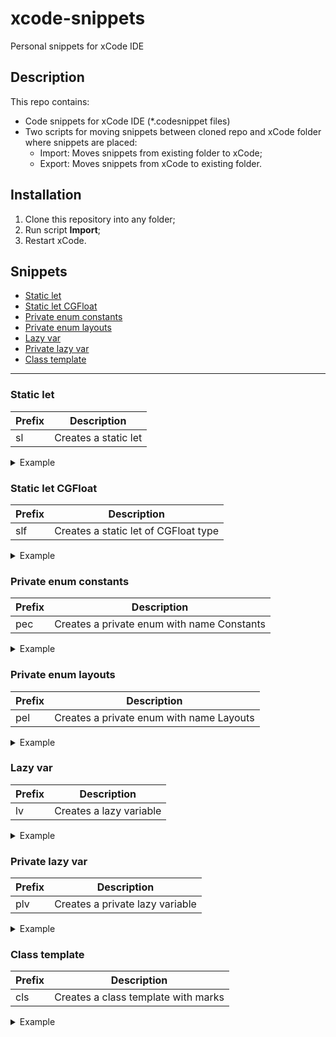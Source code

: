 # xcode-snippets
Personal snippets for xCode IDE
## Description
This repo contains:
* Code snippets for xCode IDE (*.codesnippet files)
* Two scripts for moving snippets between cloned repo and xCode folder where snippets are placed:
    * Import: Moves snippets from existing folder to xCode;
    * Export: Moves snippets from xCode to existing folder.
## Installation
1. Clone this repository into any folder;
2. Run script **Import**;
3. Restart xCode.
## Snippets
* [Static let](#static-let)
* [Static let CGFloat](#static-let-cgfloat)
* [Private enum constants](#private-enum-constants)
* [Private enum layouts](#private-enum-layouts)
* [Lazy var](#lazy-var)
* [Private lazy var](#private-lazy-var)
* [Class template](#class-template)
--------
### Static let
Prefix | Description
--- | ---
sl | Creates a static let

<details>
<summary>Example</summary>

```swift
static let <#name#> = <#value#>
```
</details>

### Static let CGFloat
Prefix | Description
--- | ---
slf | Creates a static let of CGFloat type

<details>
<summary>Example</summary>

```swift
static let <#name#>: CGFloat = <#value#>
```
</details>

### Private enum constants
Prefix | Description
--- | ---
pec | Creates a private enum with name Constants

<details>
<summary>Example</summary>

```swift
private enum Constants {
    <#variables#>
}
```
</details>

### Private enum layouts
Prefix | Description
--- | ---
pel | Creates a private enum with name Layouts

<details>
<summary>Example</summary>

```swift
private enum Layouts {
    <#variables#>
}
```
</details>

### Lazy var
Prefix | Description
--- | ---
lv | Creates a lazy variable

<details>
<summary>Example</summary>

```swift
lazy var <#name#>: <#type#> = {
    <#code#>
}()
```
</details>

### Private lazy var
Prefix | Description
--- | ---
plv | Creates a private lazy variable

<details>
<summary>Example</summary>

```swift
private lazy var <#name#>: <#type#> = {
    <#code#>
}()
```
</details>

### Class template
Prefix | Description
--- | ---
cls | Creates a class template with marks

<details>
<summary>Example</summary>

```swift
class <#name#>: <#super class#> {

    // MARK: - Variables

    <#private let block#>

    <#private var block#>

    <#public let block#>

    <#public var block#>

    // MARK: - Initializers

    <#initializers block#>

    // MARK: - Overrides

    <#override functions block#>

    // MARK: - Public functions

    <#public functions block#>

    // MARK: - Private functions

    <#private functions block#>
}
```
</details>
